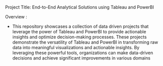Project Title: End-to-End Analytical Solutions using Tableau and PowerBI

Overview :
- This repository showcases a collection of data driven projects that leverage the power of Tableau and PowerBI to provide actionable insights and optimize decision-making processes. These projects demonstrate the versatility of Tableau and PowerBI in transforming raw data into meaningful visualizations and actionable insights. By leveraging these powerful tools, organizations can make data-driven decisions and achieve significant improvements in various domains
